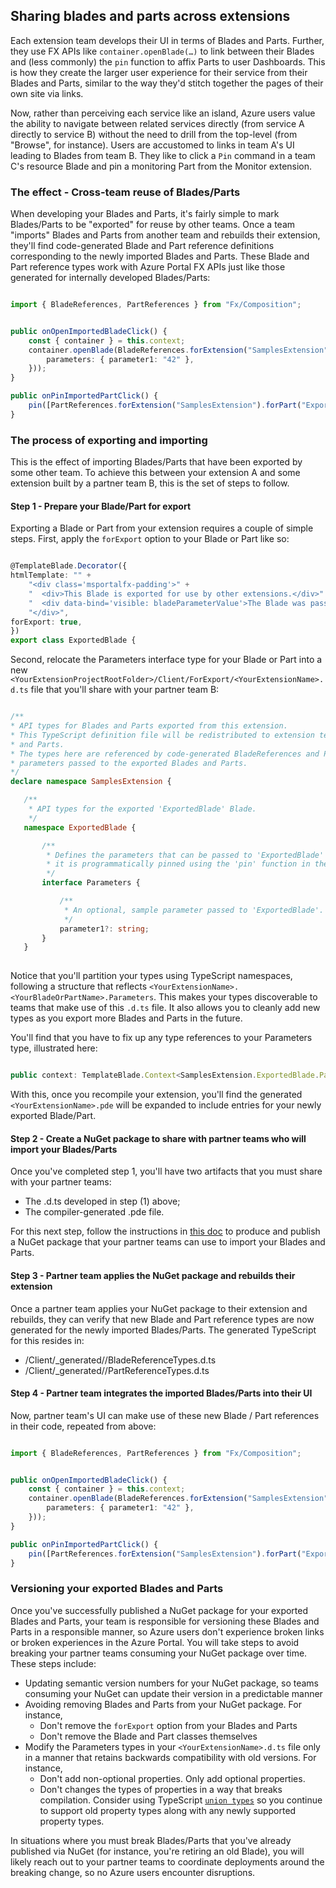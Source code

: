 <a name="sharing-blades-and-parts-across-extensions"></a>
## Sharing blades and parts across extensions

Each extension team develops their UI in terms of Blades and Parts. Further, they use FX APIs like `container.openBlade(…)` to link between their Blades and (less commonly) the `pin` function to affix Parts to user Dashboards. This is how they create the larger user experience for their service from their Blades and Parts, similar to the way they'd stitch together the pages of their own site via links.

Now, rather than perceiving each service like an island, Azure users value the ability to navigate between related services directly (from service A directly to service B) without the need to drill from the top-level (from "Browse", for instance). Users are accustomed to links in team A's UI leading to Blades from team B. They like to click a `Pin` command in a team C's resource Blade and pin a monitoring Part from the Monitor extension.

<a name="sharing-blades-and-parts-across-extensions-the-effect-cross-team-reuse-of-blades-parts"></a>
### The effect - Cross-team reuse of Blades/Parts

When developing your Blades and Parts, it's fairly simple to mark Blades/Parts to be "exported" for reuse by other teams.  Once a team "imports" Blades and Parts from another team and rebuilds their extension, they'll find code-generated Blade and Part reference definitions corresponding to the newly imported Blades and Parts.  These Blade and Part reference types work with Azure Portal FX APIs just like those generated for internally developed Blades/Parts:


```typescript

import { BladeReferences, PartReferences } from "Fx/Composition";

```

```typescript

public onOpenImportedBladeClick() {
    const { container } = this.context;
    container.openBlade(BladeReferences.forExtension("SamplesExtension").forBlade("ExportedBlade").createReference({
        parameters: { parameter1: "42" },
    }));
}

public onPinImportedPartClick() {
    pin([PartReferences.forExtension("SamplesExtension").forPart("ExportedPart").createReference({ parameters: { parameter1: "42" } })]);
}

```


<a name="sharing-blades-and-parts-across-extensions-the-process-of-exporting-and-importing"></a>
### The process of exporting and importing

This is the effect of importing Blades/Parts that have been exported by some other team. To achieve this between your extension A and some extension built by a partner team B, this is the set of steps to follow.

<a name="sharing-blades-and-parts-across-extensions-the-process-of-exporting-and-importing-step-1-prepare-your-blade-part-for-export"></a>
#### Step 1 - Prepare your Blade/Part for export

Exporting a Blade or Part from your extension requires a couple of simple steps.  First, apply the `forExport` option to your Blade or Part like so:

```typescript

@TemplateBlade.Decorator({
htmlTemplate: "" +
    "<div class='msportalfx-padding'>" +
    "  <div>This Blade is exported for use by other extensions.</div>" +
    "  <div data-bind='visible: bladeParameterValue'>The Blade was passed parameter value '<span data-bind='text: bladeParameterValue'></span>'.</div>" +
    "</div>",
forExport: true,
})
export class ExportedBlade {

```

Second, relocate the Parameters interface type for your Blade or Part into a new `<YourExtensionProjectRootFolder>/Client/ForExport/<YourExtensionName>.d.ts` file that you'll share with your partner team B:

```typescript

/**
* API types for Blades and Parts exported from this extension.
* This TypeScript definition file will be redistributed to extension teams who reuse this extension's exported Blades
* and Parts.
* The types here are referenced by code-generated BladeReferences and PartReferences, enabling compiler verification for
* parameters passed to the exported Blades and Parts.
*/
declare namespace SamplesExtension {

   /**
    * API types for the exported 'ExportedBlade' Blade.
    */
   namespace ExportedBlade {

       /**
        * Defines the parameters that can be passed to 'ExportedBlade' when, for instance,
        * it is programmatically pinned using the 'pin' function in the 'Fx/Pinner' module.
        */
       interface Parameters {

           /**
            * An optional, sample parameter passed to 'ExportedBlade'.
            */
           parameter1?: string;
       }
   }
   
```

Notice that you'll partition your types using TypeScript namespaces, following a structure that reflects `<YourExtensionName>.<YourBladeOrPartName>.Parameters`.  This makes your types discoverable to teams that make use of this `.d.ts` file.  It also allows you to cleanly add new types as you export more Blades and Parts in the future.

You'll find that you have to fix up any type references to your Parameters type, illustrated here:

```typescript

public context: TemplateBlade.Context<SamplesExtension.ExportedBlade.Parameters>;

```

With this, once you recompile your extension, you'll find the generated `<YourExtensionName>.pde` will be expanded to include entries for your newly exported Blade/Part.

<a name="sharing-blades-and-parts-across-extensions-the-process-of-exporting-and-importing-step-2-create-a-nuget-package-to-share-with-partner-teams-who-will-import-your-blades-parts"></a>
#### Step 2 - Create a NuGet package to share with partner teams who will import your Blades/Parts

Once you've completed step 1, you'll have two artifacts that you must share with your partner teams:
- The <YourExtensionName>.d.ts developed in step (1) above;
- The compiler-generated <YourExtensionName>.pde file.

For this next step, follow the instructions in [this doc](/portal-sdk/generated/portalfx-pde-publish.md#sharing-your-pde-with-other-teams) to produce and publish a NuGet package that your partner teams can use to import your Blades and Parts.

<a name="sharing-blades-and-parts-across-extensions-the-process-of-exporting-and-importing-step-3-partner-team-applies-the-nuget-package-and-rebuilds-their-extension"></a>
#### Step 3 - Partner team applies the NuGet package and rebuilds their extension

Once a partner team applies your NuGet package to their extension and rebuilds, they can verify that new  Blade and Part reference types are now generated for the newly imported Blades/Parts. The generated TypeScript for this resides in:

- <TheirExtensionProjectRootFolder>/Client/_generated/<YourExtensionName>/BladeReferenceTypes.d.ts
- <TheirExtensionProjectRootFolder>/Client/_generated/<YourExtensionName>/PartReferenceTypes.d.ts

<a name="sharing-blades-and-parts-across-extensions-the-process-of-exporting-and-importing-step-4-partner-team-integrates-the-imported-blades-parts-into-their-ui"></a>
#### Step 4 - Partner team integrates the imported Blades/Parts into their UI

Now, partner team's UI can make use of these new Blade / Part references in their code, repeated from above:

```typescript

import { BladeReferences, PartReferences } from "Fx/Composition";

```

```typescript

public onOpenImportedBladeClick() {
    const { container } = this.context;
    container.openBlade(BladeReferences.forExtension("SamplesExtension").forBlade("ExportedBlade").createReference({
        parameters: { parameter1: "42" },
    }));
}

public onPinImportedPartClick() {
    pin([PartReferences.forExtension("SamplesExtension").forPart("ExportedPart").createReference({ parameters: { parameter1: "42" } })]);
}

```

<a name="sharing-blades-and-parts-across-extensions-versioning-your-exported-blades-and-parts"></a>
### Versioning your exported Blades and Parts

Once you've successfully published a NuGet package for your exported Blades and Parts, your team is responsible for versioning these Blades and Parts in a responsible manner, so Azure users don't experience broken links or broken experiences in the Azure Portal.  You will take steps to avoid breaking your partner teams consuming your NuGet package over time. These steps include:

- Updating semantic version numbers for your NuGet package, so teams consuming your NuGet can update their version in a predictable manner
- Avoiding removing Blades and Parts from your NuGet package.  For instance,
	- Don't remove the `forExport` option from your Blades and Parts
	- Don't remove the Blade and Part classes themselves
- Modify the Parameters types in your `<YourExtensionName>.d.ts` file only in a manner that retains backwards compatibility with old versions.  For instance,
	- Don't add non-optional properties.  Only add optional properties.
	- Don't changes the types of properties in a way that breaks compilation.  Consider using TypeScript [`union types`](https://www.typescriptlang.org/docs/handbook/advanced-types.html) so you continue to support old property types along with any newly supported property types.

In situations where you must break Blades/Parts that you've already published via NuGet (for instance, you're retiring an old Blade), you will likely reach out to your partner teams to coordinate deployments around the breaking change, so no Azure users encounter disruptions.